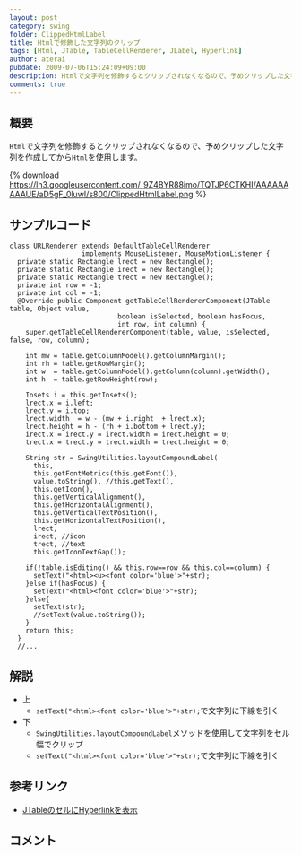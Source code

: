 ```yaml
---
layout: post
category: swing
folder: ClippedHtmlLabel
title: Htmlで修飾した文字列のクリップ
tags: [Html, JTable, TableCellRenderer, JLabel, Hyperlink]
author: aterai
pubdate: 2009-07-06T15:24:09+09:00
description: Htmlで文字列を修飾するとクリップされなくなるので、予めクリップした文字列を作成してからHtmlを使用します。
comments: true
---
```

## 概要
`Html`で文字列を修飾するとクリップされなくなるので、予めクリップした文字列を作成してから`Html`を使用します。

{% download https://lh3.googleusercontent.com/_9Z4BYR88imo/TQTJP6CTKHI/AAAAAAAAAUE/aD5gF_0luwI/s800/ClippedHtmlLabel.png %}

## サンプルコード
<pre class="prettyprint"><code>class URLRenderer extends DefaultTableCellRenderer
                  implements MouseListener, MouseMotionListener {
  private static Rectangle lrect = new Rectangle();
  private static Rectangle irect = new Rectangle();
  private static Rectangle trect = new Rectangle();
  private int row = -1;
  private int col = -1;
  @Override public Component getTableCellRendererComponent(JTable table, Object value,
                           boolean isSelected, boolean hasFocus,
                           int row, int column) {
    super.getTableCellRendererComponent(table, value, isSelected, false, row, column);

    int mw = table.getColumnModel().getColumnMargin();
    int rh = table.getRowMargin();
    int w  = table.getColumnModel().getColumn(column).getWidth();
    int h  = table.getRowHeight(row);

    Insets i = this.getInsets();
    lrect.x = i.left;
    lrect.y = i.top;
    lrect.width  = w - (mw + i.right  + lrect.x);
    lrect.height = h - (rh + i.bottom + lrect.y);
    irect.x = irect.y = irect.width = irect.height = 0;
    trect.x = trect.y = trect.width = trect.height = 0;

    String str = SwingUtilities.layoutCompoundLabel(
      this,
      this.getFontMetrics(this.getFont()),
      value.toString(), //this.getText(),
      this.getIcon(),
      this.getVerticalAlignment(),
      this.getHorizontalAlignment(),
      this.getVerticalTextPosition(),
      this.getHorizontalTextPosition(),
      lrect,
      irect, //icon
      trect, //text
      this.getIconTextGap());

    if(!table.isEditing() &amp;&amp; this.row==row &amp;&amp; this.col==column) {
      setText("&lt;html&gt;&lt;u&gt;&lt;font color='blue'&gt;"+str);
    }else if(hasFocus) {
      setText("&lt;html&gt;&lt;font color='blue'&gt;"+str);
    }else{
      setText(str);
      //setText(value.toString());
    }
    return this;
  }
  //...
</code></pre>

## 解説
- 上
    - `setText("<html><font color='blue'>"+str);`で文字列に下線を引く
- 下
    - `SwingUtilities.layoutCompoundLabel`メソッドを使用して文字列をセル幅でクリップ
    - `setText("<html><font color='blue'>"+str);`で文字列に下線を引く

<!-- dummy comment line for breaking list -->

## 参考リンク
- [JTableのセルにHyperlinkを表示](http://ateraimemo.com/Swing/HyperlinkInTableCell.html)

<!-- dummy comment line for breaking list -->

## コメント
